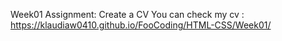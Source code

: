 Week01 Assignment: Create a CV
You can check my cv : 
https://klaudiaw0410.github.io/FooCoding/HTML-CSS/Week01/
